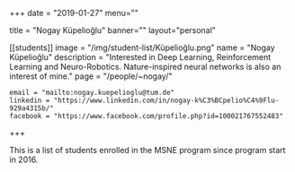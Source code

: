 
+++
date = "2019-01-27"
menu=""


title = "Nogay Küpelioğlu"
banner=""
layout="personal"

[[students]]
    image = "/img/student-list/Küpelioğlu.png"
    name = "Nogay Küpelioğlu"
    description = "Interested in Deep Learning, Reinforcement Learning and Neuro-Robotics. Nature-inspired neural networks is also an interest of mine."
    page = "/people/~nogay/"

    email = "mailto:nogay.kuepelioglu@tum.de"
    linkedin = "https://www.linkedin.com/in/nogay-k%C3%BCpelio%C4%9Flu-929a4315b/"
    facebook = "https://www.facebook.com/profile.php?id=100021767552483"


+++

This is a list of students enrolled in the MSNE program since program start in 2016.


